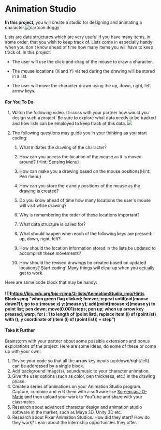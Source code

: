 # Animation Studio

**In this project**, you will create a studio for designing and animating a character.![](https://bjc.edc.org/bjc-r/img/3-lists/AnimationStudio_img/woof.png "cartoon doggy")

Lists are data structures which are very useful if you have many items, in some order, that you wish to keep track of. Lists come in especially handy when you don't know ahead of time how many items you will have to keep track of. In this project:

* The user will use the click-and-drag of the mouse to draw a character.

* The mouse locations \(X and Y\) visited during the drawing will be stored in a list.

* The user will move the character drawn using the up, down, right, left arrow keys.

#### For You To Do

1. Watch the following video. Discuss with your partner how would you design such a project. Be sure to explore what data needs to be tracked and how lists can be employed to keep track of this data. ![](https://bjc.edc.org/bjc-r/img/3-lists/AnimationStudio_img/UFO.gif)

2. The following questions may guide you in your thinking as you start coding:

   1. What initiates the drawing of the character?

   2. How can you access the location of the mouse as it is moved around? \(Hint: Sensing Menu\)

   3. How can make you a drawing based on the mouse positions\(Hint: Pen menu\)

   4. How can you store the x and y positions of the mouse as the drawing is created?

   5. Do you know ahead of time how many locations the user's mouse will visit while drawing?

   6. Why is remembering the order of these locations important?

   7. What data structure is called for?
   8. What should happen when each of the following keys are pressed: up, down, right, left?
   9. How should the location information stored in the lists be updated to accomplish these movements?
   10. How should the revised drawings be created based on updated locations?
       Start coding! Many things will clear up when you actually get to work.

Here are some code block that may be handy:

#### ![](https://bjc.edc.org/bjc-r/img/3-lists/AnimationStudio_img/Hints Blocks.png "when green flag clicked; forever; repeat until\(not\(mouse down?\)\); go to x:\(mouse x\) y:\(mouse y\); add\(point\(mouse x\)\(mouse y\) to point list; pen down; move\(0.001\)steps; pen up; when up arrow key pressed; warp; for i=1 to length of \(point list\); replace item \(i\) of \(point ist\) with \(\); y coordinate of \(item \(i\) of \(point list\)\) + step")

#### Take It Further

Brainstorm with your partner about some possible extensions and bonus explorations of the project. Here are some ideas, do some of these or come up with your own:

1. Revise your code so that all the arrow key inputs \(up/down/right/left\) can be addressed by a single block.
2. Add background image\(s\), sound/music to your character animation.
3. Give the user options \(such as color, pen thickness, etc.\) in the drawing phase.
4. Create a series of animations on your Animation Studio program. Capture, combine and edit them with a software like [Screencast-O-Matic](https://www.screencast-o-matic.com/) and then upload your work to YouTube and share with your classmates. 
5. Research about advanced character design and animation studio software in the market, such as Maya 3D, Unity 3D etc.
6. Research about Pixar Animation Studios. How did they start? How do they work? Learn about the internship opportunities they offer.



